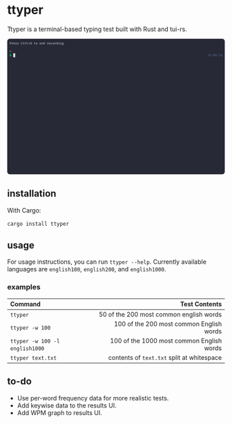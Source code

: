 # ttyper

Ttyper is a terminal-based typing test built with Rust and tui-rs.

![Recording](./resources/recording.gif)

## installation

With Cargo:

```bash
cargo install ttyper
```

## usage
For usage instructions, you can run `ttyper --help`. Currently available languages are `english100`, `english200`, and `english1000`.

### examples

| Command                         | Test Contents                               |
| :------------------------------ | ------------------------------------------: |
| `ttyper`                        | 50 of the 200 most common english words     |
| `ttyper -w 100`                 | 100 of the 200 most common English words    |
| `ttyper -w 100 -l english1000`  | 100 of the 1000 most common English words   |
| `ttyper text.txt`               | contents of `text.txt` split at whitespace  |

## to-do

- Use per-word frequency data for more realistic tests.
- Add keywise data to the results UI.
- Add WPM graph to results UI.
